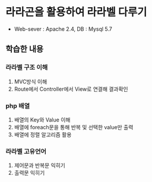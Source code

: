 # 라라곤을 활용하여 라라벨 다루기
* Web-sever : Apache 2.4, DB : Mysql 5.7
## 학습한 내용
### 라라벨 구조 이해
1. MVC방식 이해
2. Route에서 Controller에서 View로 연결해 결과확인 
### php 배열
1. 배열의 Key와 Value 이해
2. 배열에 foreach문을 통해 반복 및 선택한 value만 출력
3. 배열에 정렬 알고리즘 활용
### 라라벨 고유언어
1. 제어문과 반복문 익히기
2. 출력문 익히기
